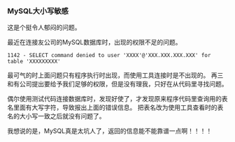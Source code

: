 ### MySQL大小写敏感

这是个挺令人郁闷的问题。

最近在连接友公司的MySQL数据库时，出现的权限不足的问题。

    1142 - SELECT command denied to user 'XXXX'@'XXX.XXX.XXX.XXX' for table 'XXXXXXXXX'

最可气的时上面问题只有程序执行时出现，而使用工具连接时是不出现的。
再三和有公司提出要给予我们足够的权限，但是没有理我，只好在从代码里寻找问题。

偶尔使用测试代码连接数据库时，发现好使了，才发现原来程序代码里查询用的表名里面有大写字符，导致报出上面的错误信息。
把表名改为使用工具查看时的表名的大小写一致之后就没有问题了。

我想说的是，MySQL真是太坑人了，返回的信息能不能靠谱一点啊！！！！
